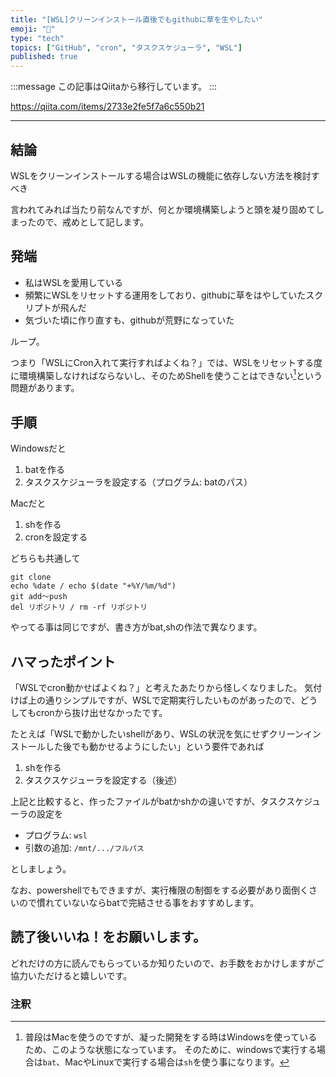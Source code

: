 ```yaml
---
title: "[WSL]クリーンインストール直後でもgithubに草を生やしたい"
emoji: "📝"
type: "tech"
topics: ["GitHub", "cron", "タスクスケジューラ", "WSL"]
published: true
---
```


:::message
この記事はQiitaから移行しています。
:::

https://qiita.com/items/2733e2fe5f7a6c550b21

---

## 結論
WSLをクリーンインストールする場合はWSLの機能に依存しない方法を検討すべき

言われてみれば当たり前なんですが、何とか環境構築しようと頭を凝り固めてしまったので、戒めとして記します。

## 発端
- 私はWSLを愛用している
- 頻繁にWSLをリセットする運用をしており、githubに草をはやしていたスクリプトが飛んだ
- 気づいた頃に作り直すも、githubが荒野になっていた

ループ。

つまり「WSLにCron入れて実行すればよくね？」では、WSLをリセットする度に環境構築しなければならないし、そのためShellを使うことはできない[^1]という問題があります。
[^1]: 普段はMacを使うのですが、凝った開発をする時はWindowsを使っているため、このような状態になっています。
そのために、windowsで実行する場合は`bat`、MacやLinuxで実行する場合は`sh`を使う事になります。

## 手順
Windowsだと
1. batを作る
1. タスクスケジューラを設定する（プログラム: batのパス）

Macだと
1. shを作る
1. cronを設定する

どちらも共通して

```
git clone
echo %date / echo $(date "+%Y/%m/%d")
git add～push
del リポジトリ / rm -rf リポジトリ
```

やってる事は同じですが、書き方がbat,shの作法で異なります。

## ハマったポイント
「WSLでcron動かせばよくね？」と考えたあたりから怪しくなりました。
気付けば上の通りシンプルですが、WSLで定期実行したいものがあったので、どうしてもcronから抜け出せなかったです。

たとえば「WSLで動かしたいshellがあり、WSLの状況を気にせずクリーンインストールした後でも動かせるようにしたい」という要件であれば

1. shを作る
1. タスクスケジューラを設定する（後述）

上記と比較すると、作ったファイルがbatかshかの違いですが、タスクスケジューラの設定を

- プログラム: `wsl`
- 引数の追加: `/mnt/.../フルパス`

としましょう。

なお、powershellでもできますが、実行権限の制御をする必要があり面倒くさいので慣れていないならbatで完結させる事をおすすめします。

## 読了後いいね！をお願いします。
どれだけの方に読んでもらっているか知りたいので、お手数をおかけしますがご協力いただけると嬉しいです。

### 注釈


